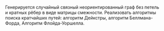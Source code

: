 Генерируется случайный связный неориентированный граф без петель и кратных
рёбер в виде матрицы смежности. Реализовать алгоритмы поиска кратчайших путей:
алгоритм Дейкстры, алгоритм Беллмана-Форда, Алгоритм Флойда-Уоршелла.